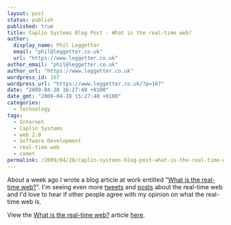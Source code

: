 ```yaml
---
layout: post
status: publish
published: true
title: Caplin Systems Blog Post - What is the real-time web?
author:
  display_name: Phil Leggetter
  email: "phil@leggetter.co.uk"
  url: "https://www.leggetter.co.uk"
author_email: "phil@leggetter.co.uk"
author_url: "https://www.leggetter.co.uk"
wordpress_id: 167
wordpress_url: "https://www.leggetter.co.uk/?p=167"
date: "2009-04-28 16:27:40 +0100"
date_gmt: "2009-04-28 15:27:40 +0100"
categories:
  - Technology
tags:
  - Internet
  - Caplin Systems
  - web 2.0
  - Software Development
  - real-time web
  - comet
permalink: /2009/04/28/caplin-systems-blog-post-what-is-the-real-time-web.html
---
```


<p>About a week ago I wrote a blog article at work entitled "<a href="http://blog.caplin.com/2009/04/20/what-is-the-real-time-web/">What is the real-time web?</a>". I'm seeing even more <a href="http://search.twitter.com/search?q=&quot;real-time+web&quot;">tweets</a> and <a href="http://blogsearch.google.co.uk/blogsearch?q=real-time%20web">posts</a> about the real-time web and I'd love to hear if other people agree with my opinion on what the real-time web is.</p>
<p>View the <a href="http://blog.caplin.com/2009/04/20/what-is-the-real-time-web/">What is the real-time web?</a> article <a href="http://blog.caplin.com/2009/04/20/what-is-the-real-time-web/">here</a>.</p>
